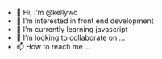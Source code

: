 - 👋 Hi, I’m @kellywo
- 👀 I’m interested in front end development
- 🌱 I’m currently learning javascript
- 💞️ I’m looking to collaborate on ...
- 📫 How to reach me ...

<!---
kellywo/kellywo is a ✨ special ✨ repository because its `README.md` (this file) appears on your GitHub profile.
You can click the Preview link to take a look at your changes.
--->
